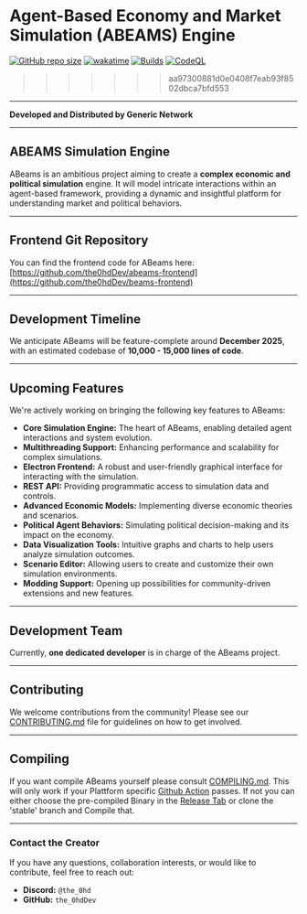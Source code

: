 # Agent-Based Economy and Market Simulation (ABEAMS) Engine
[![GitHub repo size](https://img.shields.io/github/repo-size/the0hdDev/beams-engine?style=flat-square)](github.com/the0hdDev/abeams-engine)
[![wakatime](https://wakatime.com/badge/user/eb9893e1-ec3a-4a52-94f4-337993c32696/project/0575ae3c-e5e0-40b7-a902-535f58426f61.svg)](https://wakatime.com/badge/user/eb9893e1-ec3a-4a52-94f4-337993c32696/project/0575ae3c-e5e0-40b7-a902-535f58426f61)
[![Builds](https://github.com/the0hdDev/abeams-engine/actions/workflows/build-mlc.yml/badge.svg)](https://github.com/the0hdDev/abeams-engine/actions/workflows/build-mlc.yml)
[![CodeQL](https://github.com/the0hdDev/abeams-engine/actions/workflows/github-code-scanning/codeql/badge.svg)](https://github.com/the0hdDev/abeams-engine/actions/workflows/github-code-scanning/codeql)
>>>>>>> aa97300881d0e0408f7eab93f8502dbca7bfd553
---

**Developed and Distributed by Generic Network**

---

## ABEAMS Simulation Engine

ABeams is an ambitious project aiming to create a **complex economic and political simulation** engine. It will model intricate interactions within an agent-based framework, providing a dynamic and insightful platform for understanding market and political behaviors.

---

## Frontend Git Repository

You can find the frontend code for ABeams here:
[https://github.com/the0hdDev/abeams-frontend](https://github.com/the0hdDev/beams-frontend)

---

## Development Timeline

We anticipate ABeams will be feature-complete around **December 2025**, with an estimated codebase of **10,000 - 15,000 lines of code**.

---

## Upcoming Features

We're actively working on bringing the following key features to ABeams:

* **Core Simulation Engine:** The heart of ABeams, enabling detailed agent interactions and system evolution.
* **Multithreading Support:** Enhancing performance and scalability for complex simulations.
* **Electron Frontend:** A robust and user-friendly graphical interface for interacting with the simulation.
* **REST API:** Providing programmatic access to simulation data and controls.
* **Advanced Economic Models:** Implementing diverse economic theories and scenarios.
* **Political Agent Behaviors:** Simulating political decision-making and its impact on the economy.
* **Data Visualization Tools:** Intuitive graphs and charts to help users analyze simulation outcomes.
* **Scenario Editor:** Allowing users to create and customize their own simulation environments.
* **Modding Support:** Opening up possibilities for community-driven extensions and new features.

---

## Development Team

Currently, **one dedicated developer** is in charge of the ABeams project.

---

## Contributing

We welcome contributions from the community! Please see our [CONTRIBUTING.md](docs/CONTRIBUTING.md) file for guidelines on how to get involved.

---

## Compiling

If you want compile ABeams yourself please consult [COMPILING.md](docs/COMPILING.md). This will only work
if your Plattform specific [Github Action](https://github.com/the0hdDev/beams-engine/actions) passes. If not you can either
choose the pre-compiled Binary in the [Release Tab](https://github.com/the0hdDev/beams-engine/releases) or clone the 'stable' branch and Compile that.

---

### Contact the Creator

If you have any questions, collaboration interests, or would like to contribute, feel free to reach out:

* **Discord:** `@the_0hd`
* **GitHub:** `the_0hdDev`
